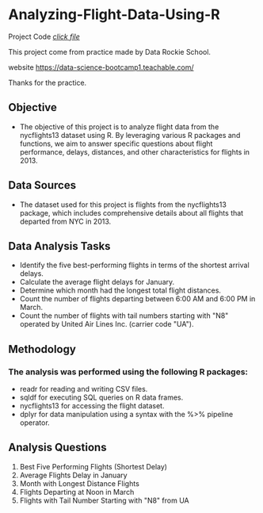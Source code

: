 
# Analyzing-Flight-Data-Using-R

Project Code [_click file_](https://github.com/tamakuku/data-science-bootcamp9/blob/main/Portfolio-Project/R-Data-Transformation/R-PostgreSQL-DataFrame-Creation-and-Upload/Connection-RPostgreSQL.R)

This project come from practice made by Data Rockie School.

website https://data-science-bootcamp1.teachable.com/

Thanks for the practice.

## Objective
- The objective of this project is to analyze flight data from the nycflights13 dataset using R. By leveraging various R packages and functions, we aim to answer specific questions about flight performance, delays, distances, and other characteristics for flights in 2013.

## Data Sources
- The dataset used for this project is flights from the nycflights13 package, which includes comprehensive details about all flights that departed from NYC in 2013.

## Data Analysis Tasks
- Identify the five best-performing flights in terms of the shortest arrival delays.
- Calculate the average flight delays for January.
- Determine which month had the longest total flight distances.
- Count the number of flights departing between 6:00 AM and 6:00 PM in March.
- Count the number of flights with tail numbers starting with "N8" operated by United Air Lines Inc. (carrier code "UA").

## Methodology
### The analysis was performed using the following R packages:
- readr for reading and writing CSV files.
- sqldf for executing SQL queries on R data frames.
- nycflights13 for accessing the flight dataset.
- dplyr for data manipulation using a syntax with the %>% pipeline operator.

## Analysis Questions
1. Best Five Performing Flights (Shortest Delay)
2. Average Flights Delay in January
3. Month with Longest Distance Flights
4. Flights Departing at Noon in March
5. Flights with Tail Number Starting with "N8" from UA

